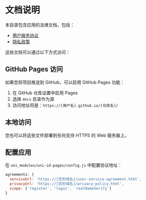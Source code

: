 # 文档说明

本目录包含应用的法律文档，包括：

- [用户服务协议](./user-service-agreement.md)
- [隐私政策](./privacy-policy.md)

这些文档可以通过以下方式访问：

## GitHub Pages 访问

如果您将项目推送到 GitHub，可以启用 GitHub Pages 功能：

1. 在 GitHub 仓库设置中启用 Pages
2. 选择 `docs` 目录作为源
3. 访问地址将是：`https://[用户名].github.io/[仓库名]/`

## 本地访问

您也可以将这些文件部署到任何支持 HTTPS 的 Web 服务器上。

## 配置应用

在 `uni_modules/uni-id-pages/config.js` 中配置协议地址：

```javascript
agreements: {
  serviceUrl: 'https://[您的域名]/user-service-agreement.html',
  privacyUrl: 'https://[您的域名]/privacy-policy.html',
  scope: ['register', 'login', 'realNameVerify']
}
``` 